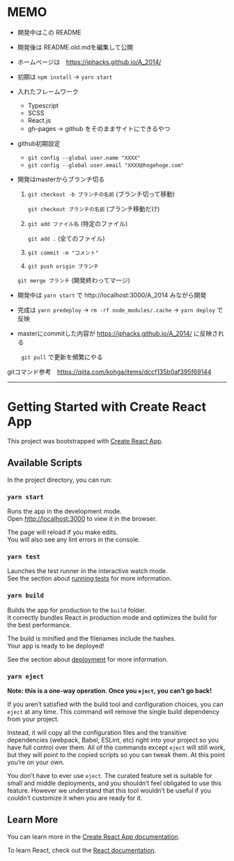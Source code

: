 # MEMO
- 開発中はこの README
- 開発後は README.old.mdを編集して公開

- ホームページは　https://jphacks.github.io/A_2014/
- 初期は `npm install` -> `yarn start`
- 入れたフレームワーク
    - Typescript
    - SCSS
    - React.js
    - gh-pages -> github をそのままサイトにできるやつ
- github初期設定
    - `git config --global user.name "XXXX"`
    - `git config --global user.email "XXXX@hogehoge.com"`
- 開発はmasterからブランチ切る
    1. `git checkout -b ブランチの名前` (ブランチ切って移動)
        
        `git checkout ブランチの名前` (ブランチ移動だけ)

    2. `git add ファイル名` (特定のファイル)
        
        `git add .` (全てのファイル)
           
    3. `git commit -m "コメント"`
    4. `git push origin ブランチ`

    `git merge ブランチ` (開発終わってマージ)
- 開発中は `yarn start` で http://localhost:3000/A_2014 みながら開発 
- 完成は `yarn predeploy` -> `rm -rf node_modules/.cache` -> `yarn deploy` で反映
- masterにcommitした内容が https://jphacks.github.io/A_2014/ に反映される

　　
`git pull` で更新を頻繁にやる

gitコマンド参考　https://qiita.com/kohga/items/dccf135b0af395f69144

---

# Getting Started with Create React App

This project was bootstrapped with [Create React App](https://github.com/facebook/create-react-app).

## Available Scripts

In the project directory, you can run:

### `yarn start`

Runs the app in the development mode.\
Open [http://localhost:3000](http://localhost:3000) to view it in the browser.

The page will reload if you make edits.\
You will also see any lint errors in the console.

### `yarn test`

Launches the test runner in the interactive watch mode.\
See the section about [running tests](https://facebook.github.io/create-react-app/docs/running-tests) for more information.

### `yarn build`

Builds the app for production to the `build` folder.\
It correctly bundles React in production mode and optimizes the build for the best performance.

The build is minified and the filenames include the hashes.\
Your app is ready to be deployed!

See the section about [deployment](https://facebook.github.io/create-react-app/docs/deployment) for more information.

### `yarn eject`

**Note: this is a one-way operation. Once you `eject`, you can’t go back!**

If you aren’t satisfied with the build tool and configuration choices, you can `eject` at any time. This command will remove the single build dependency from your project.

Instead, it will copy all the configuration files and the transitive dependencies (webpack, Babel, ESLint, etc) right into your project so you have full control over them. All of the commands except `eject` will still work, but they will point to the copied scripts so you can tweak them. At this point you’re on your own.

You don’t have to ever use `eject`. The curated feature set is suitable for small and middle deployments, and you shouldn’t feel obligated to use this feature. However we understand that this tool wouldn’t be useful if you couldn’t customize it when you are ready for it.

## Learn More

You can learn more in the [Create React App documentation](https://facebook.github.io/create-react-app/docs/getting-started).

To learn React, check out the [React documentation](https://reactjs.org/).
